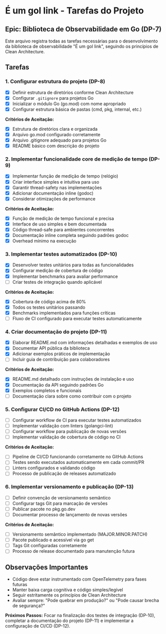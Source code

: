 # É um gol link - Tarefas do Projeto

## Epic: Biblioteca de Observabilidade em Go (DP-7)

Este arquivo registra todas as tarefas necessárias para o desenvolvimento da biblioteca de observabilidade "É um gol link", seguindo os princípios de Clean Architecture.

## Tarefas

### 1. Configurar estrutura do projeto (DP-8)
- [x] Definir estrutura de diretórios conforme Clean Architecture
- [x] Configurar `.gitignore` para projetos Go
- [x] Inicializar o módulo Go (go.mod) com nome apropriado
- [x] Configurar estrutura básica de pastas (cmd, pkg, internal, etc.)

**Critérios de Aceitação:**
- [x] Estrutura de diretórios clara e organizada
- [x] Arquivo go.mod configurado corretamente
- [x] Arquivo .gitignore adequado para projetos Go
- [x] README básico com descrição do projeto

### 2. Implementar funcionalidade core de medição de tempo (DP-9)
- [x] Implementar função de medição de tempo (relógio)
- [x] Criar interface simples e intuitiva para uso
- [x] Garantir thread-safety nas implementações
- [x] Adicionar documentação inline (godoc)
- [x] Considerar otimizações de performance

**Critérios de Aceitação:**
- [x] Função de medição de tempo funcional e precisa
- [x] Interface de uso simples e bem documentada
- [x] Código thread-safe para ambientes concorrentes
- [x] Documentação inline completa seguindo padrões godoc
- [x] Overhead mínimo na execução

### 3. Implementar testes automatizados (DP-10)
- [x] Desenvolver testes unitários para todas as funcionalidades
- [x] Configurar medição de cobertura de código
- [x] Implementar benchmarks para avaliar performance
- [ ] Criar testes de integração quando aplicável

**Critérios de Aceitação:**
- [x] Cobertura de código acima de 80%
- [x] Todos os testes unitários passando
- [x] Benchmarks implementados para funções críticas
- [ ] Fluxo de CI configurado para executar testes automaticamente

### 4. Criar documentação do projeto (DP-11)
- [x] Elaborar README.md com informações detalhadas e exemplos de uso
- [x] Documentar API pública da biblioteca
- [x] Adicionar exemplos práticos de implementação
- [ ] Incluir guia de contribuição para colaboradores

**Critérios de Aceitação:**
- [x] README.md detalhado com instruções de instalação e uso
- [x] Documentação da API seguindo padrões Go
- [x] Exemplos completos e funcionais
- [ ] Documentação clara sobre como contribuir com o projeto

### 5. Configurar CI/CD no GitHub Actions (DP-12)
- [ ] Configurar workflow de CI para executar testes automatizados
- [ ] Implementar validação com linters (golangci-lint)
- [ ] Configurar workflow para publicação de novas versões
- [ ] Implementar validação de cobertura de código no CI

**Critérios de Aceitação:**
- [ ] Pipeline de CI/CD funcionando corretamente no GitHub Actions
- [ ] Testes sendo executados automaticamente em cada commit/PR
- [ ] Linters configurados e validando código
- [ ] Processo de publicação de releases automatizado

### 6. Implementar versionamento e publicação (DP-13)
- [ ] Definir convenção de versionamento semântico
- [ ] Configurar tags Git para marcação de versões
- [ ] Publicar pacote no pkg.go.dev
- [ ] Documentar processo de lançamento de novas versões

**Critérios de Aceitação:**
- [ ] Versionamento semântico implementado (MAJOR.MINOR.PATCH)
- [ ] Pacote publicado e acessível via go get
- [ ] Tags Git configuradas corretamente
- [ ] Processo de release documentado para manutenção futura

## Observações Importantes

- Código deve estar instrumentado com OpenTelemetry para fases futuras
- Manter baixa carga cognitiva e código simples/legível
- Seguir estritamente os princípios de Clean Architecture
- Avaliar sempre: "Pode quebrar em produção?" ou "Pode causar brecha de segurança?"

**Próximos Passos:** Focar na finalização dos testes de integração (DP-10), completar a documentação do projeto (DP-11) e implementar a configuração de CI/CD (DP-12).